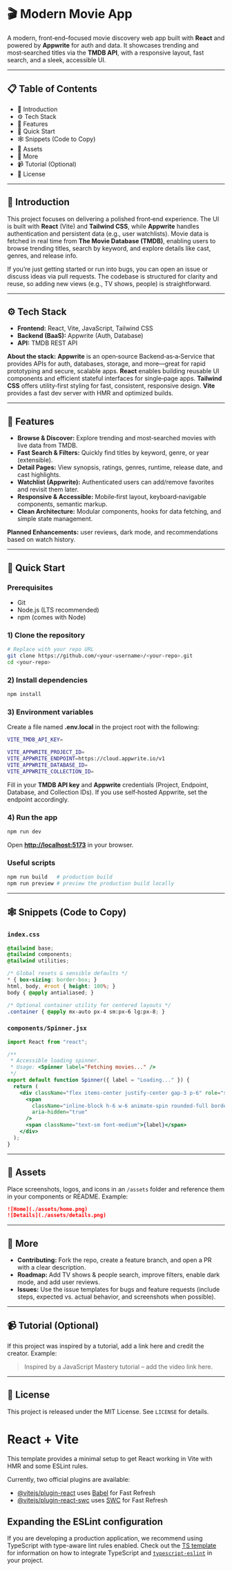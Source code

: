 # 🎬 Modern Movie App

A modern, front‑end–focused movie discovery web app built with **React** and powered by **Appwrite** for auth and data. It showcases trending and most‑searched titles via the **TMDB API**, with a responsive layout, fast search, and a sleek, accessible UI.

---

## 📋 Table of Contents

* 🤖 Introduction
* ⚙️ Tech Stack
* 🔋 Features
* 🤸 Quick Start
* 🕸️ Snippets (Code to Copy)
* 🔗 Assets
* 🚀 More
* 📹 Tutorial (Optional)
* 📝 License

---

## 🤖 Introduction

This project focuses on delivering a polished front‑end experience. The UI is built with **React** (Vite) and **Tailwind CSS**, while **Appwrite** handles authentication and persistent data (e.g., user watchlists). Movie data is fetched in real time from **The Movie Database (TMDB)**, enabling users to browse trending titles, search by keyword, and explore details like cast, genres, and release info.

If you’re just getting started or run into bugs, you can open an issue or discuss ideas via pull requests. The codebase is structured for clarity and reuse, so adding new views (e.g., TV shows, people) is straightforward.

---

## ⚙️ Tech Stack

* **Frontend:** React, Vite, JavaScript, Tailwind CSS
* **Backend (BaaS):** Appwrite (Auth, Database)
* **API:** TMDB REST API

**About the stack:**
**Appwrite** is an open‑source Backend‑as‑a‑Service that provides APIs for auth, databases, storage, and more—great for rapid prototyping and secure, scalable apps.
**React** enables building reusable UI components and efficient stateful interfaces for single‑page apps.
**Tailwind CSS** offers utility‑first styling for fast, consistent, responsive design.
**Vite** provides a fast dev server with HMR and optimized builds.

---

## 🔋 Features

* **Browse & Discover:** Explore trending and most‑searched movies with live data from TMDB.
* **Fast Search & Filters:** Quickly find titles by keyword, genre, or year (extensible).
* **Detail Pages:** View synopsis, ratings, genres, runtime, release date, and cast highlights.
* **Watchlist (Appwrite):** Authenticated users can add/remove favorites and revisit them later.
* **Responsive & Accessible:** Mobile‑first layout, keyboard‑navigable components, semantic markup.
* **Clean Architecture:** Modular components, hooks for data fetching, and simple state management.

**Planned Enhancements:** user reviews, dark mode, and recommendations based on watch history.

---

## 🤸 Quick Start

### Prerequisites

* Git
* Node.js (LTS recommended)
* npm (comes with Node)

### 1) Clone the repository

```bash
# Replace with your repo URL
git clone https://github.com/<your-username>/<your-repo>.git
cd <your-repo>
```

### 2) Install dependencies

```bash
npm install
```

### 3) Environment variables

Create a file named **.env.local** in the project root with the following:

```bash
VITE_TMDB_API_KEY=

VITE_APPWRITE_PROJECT_ID=
VITE_APPWRITE_ENDPOINT=https://cloud.appwrite.io/v1
VITE_APPWRITE_DATABASE_ID=
VITE_APPWRITE_COLLECTION_ID=
```

Fill in your **TMDB API key** and **Appwrite** credentials (Project, Endpoint, Database, and Collection IDs). If you use self‑hosted Appwrite, set the endpoint accordingly.

### 4) Run the app

```bash
npm run dev
```

Open **[http://localhost:5173](http://localhost:5173)** in your browser.

### Useful scripts

```bash
npm run build   # production build
npm run preview # preview the production build locally
```

---

## 🕸️ Snippets (Code to Copy)

### `index.css`

```css
@tailwind base;
@tailwind components;
@tailwind utilities;

/* Global resets & sensible defaults */
* { box-sizing: border-box; }
html, body, #root { height: 100%; }
body { @apply antialiased; }

/* Optional container utility for centered layouts */
.container { @apply mx-auto px-4 sm:px-6 lg:px-8; }
```

### `components/Spinner.jsx`

```jsx
import React from "react";

/**
 * Accessible loading spinner.
 * Usage: <Spinner label="Fetching movies..." />
 */
export default function Spinner({ label = "Loading..." }) {
  return (
    <div className="flex items-center justify-center gap-3 p-6" role="status" aria-live="polite">
      <span
        className="inline-block h-6 w-6 animate-spin rounded-full border-2 border-current border-t-transparent"
        aria-hidden="true"
      />
      <span className="text-sm font-medium">{label}</span>
    </div>
  );
}
```

---

## 🔗 Assets

Place screenshots, logos, and icons in an `/assets` folder and reference them in your components or README. Example:

```md
![Home](./assets/home.png)
![Details](./assets/details.png)
```

---

## 🚀 More

* **Contributing:** Fork the repo, create a feature branch, and open a PR with a clear description.
* **Roadmap:** Add TV shows & people search, improve filters, enable dark mode, and add user reviews.
* **Issues:** Use the issue templates for bugs and feature requests (include steps, expected vs. actual behavior, and screenshots when possible).

---

## 📹 Tutorial (Optional)

If this project was inspired by a tutorial, add a link here and credit the creator. Example:

> Inspired by a JavaScript Mastery tutorial – add the video link here.

---

## 📝 License

This project is released under the MIT License. See `LICENSE` for details.

# React + Vite

This template provides a minimal setup to get React working in Vite with HMR and some ESLint rules.

Currently, two official plugins are available:

- [@vitejs/plugin-react](https://github.com/vitejs/vite-plugin-react/blob/main/packages/plugin-react) uses [Babel](https://babeljs.io/) for Fast Refresh
- [@vitejs/plugin-react-swc](https://github.com/vitejs/vite-plugin-react/blob/main/packages/plugin-react-swc) uses [SWC](https://swc.rs/) for Fast Refresh

## Expanding the ESLint configuration

If you are developing a production application, we recommend using TypeScript with type-aware lint rules enabled. Check out the [TS template](https://github.com/vitejs/vite/tree/main/packages/create-vite/template-react-ts) for information on how to integrate TypeScript and [`typescript-eslint`](https://typescript-eslint.io) in your project.
